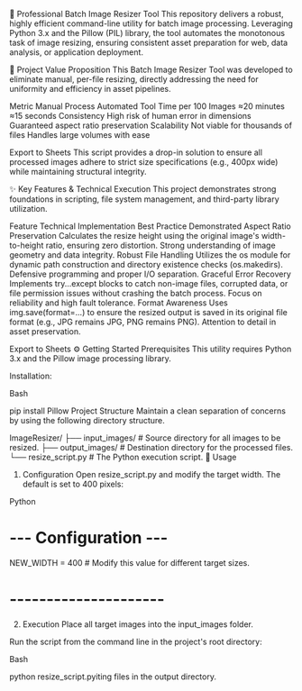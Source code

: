 📸 Professional Batch Image Resizer Tool
This repository delivers a robust, highly efficient command-line utility for batch image processing. Leveraging Python 3.x and the Pillow (PIL) library, the tool automates the monotonous task of image resizing, ensuring consistent asset preparation for web, data analysis, or application deployment.

🎯 Project Value Proposition
This Batch Image Resizer Tool was developed to eliminate manual, per-file resizing, directly addressing the need for uniformity and efficiency in asset pipelines.

Metric	Manual Process	Automated Tool
Time per 100 Images	≈20 minutes	≈15 seconds
Consistency	High risk of human error in dimensions	Guaranteed aspect ratio preservation
Scalability	Not viable for thousands of files	Handles large volumes with ease

Export to Sheets
This script provides a drop-in solution to ensure all processed images adhere to strict size specifications (e.g., 400px wide) while maintaining structural integrity.

✨ Key Features & Technical Execution
This project demonstrates strong foundations in scripting, file system management, and third-party library utilization.

Feature	Technical Implementation	Best Practice Demonstrated
Aspect Ratio Preservation	Calculates the resize height using the original image's width-to-height ratio, ensuring zero distortion.	Strong understanding of image geometry and data integrity.
Robust File Handling	Utilizes the os module for dynamic path construction and directory existence checks (os.makedirs).	Defensive programming and proper I/O separation.
Graceful Error Recovery	Implements try...except blocks to catch non-image files, corrupted data, or file permission issues without crashing the batch process.	Focus on reliability and high fault tolerance.
Format Awareness	Uses img.save(format=...) to ensure the resized output is saved in its original file format (e.g., JPG remains JPG, PNG remains PNG).	Attention to detail in asset preservation.

Export to Sheets
⚙️ Getting Started
Prerequisites
This utility requires Python 3.x and the Pillow image processing library.

Installation:

Bash

pip install Pillow
Project Structure
Maintain a clean separation of concerns by using the following directory structure.

ImageResizer/
├── input_images/       # Source directory for all images to be resized.
├── output_images/      # Destination directory for the processed files.
└── resize_script.py    # The Python execution script.
🚀 Usage
1. Configuration
Open resize_script.py and modify the target width. The default is set to 400 pixels:

Python

# --- Configuration ---
NEW_WIDTH = 400 # Modify this value for different target sizes.
# ---------------------
2. Execution
Place all target images into the input_images folder.

Run the script from the command line in the project's root directory:

Bash

python resize_script.pyiting files in the output directory.
